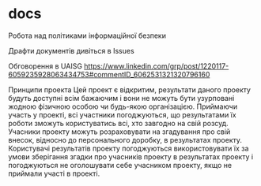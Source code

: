 # docs
Робота над політиками інформаційної безпеки

Драфти документів дивіться в Issues

Обговорення в UAISG https://www.linkedin.com/grp/post/1220117-6059235928063434753#commentID_6062531321320796160

Принципи проекта
Цей проект є відкритим, результати даного проекту будуть доступні всім бажаючим і вони не можуть бути узурповані жодною фізичною особою чи будь-якою організацією. Приймаючи участь у проекті, всі участники погоджуються, що результатами їх роботи зможуть користуватись всі, хто завгодно на свій розсуд.
Учасники проекту можуть розраховувати на згадування про свій внесок, відносно до персонального доробку, в результатах проекту.
Користувачі результатів проекту погоджуються використовувати їх за умови зберігання згадки про учасників проекту в результатах проекту і погоджуються не оголошувати себе учасником проекту, якщо не приймали участі в проекті.  
